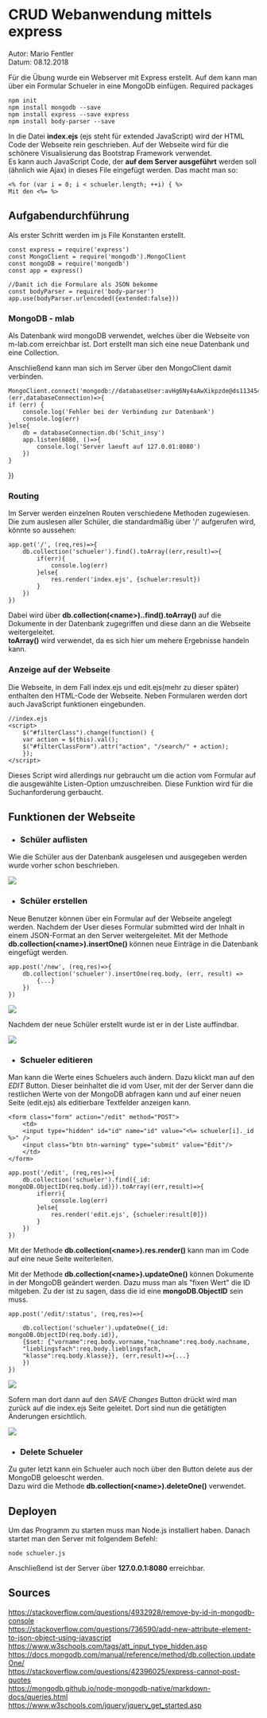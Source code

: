# __CRUD Webanwendung mittels express__
Autor: Mario Fentler  
Datum: 08.12.2018  

Für die Übung wurde ein Webserver mit Express erstellt. Auf dem kann man über ein Formular Schueler in eine MongoDb einfügen.
Required packages

    npm init
    npm install mongodb --save
    npm install express --save express
    npm install body-parser --save

In die Datei __index.ejs__ (ejs steht für extended JavaScript) wird der HTML Code der Webseite rein geschrieben. Auf der Webseite wird für die schönere Visualisierung das Bootstrap Framework verwendet.    
Es kann auch JavaScript Code, der __auf dem Server ausgeführt__ werden soll (ähnlich wie Ajax) in dieses File eingefügt werden. Das macht man so:  

    <% for (var i = 0; i < schueler.length; ++i) { %>
    Mit den <%= %>

## __Aufgabendurchführung__
Als erster Schritt werden im js File Konstanten erstellt.  

    const express = require('express')
    const MongoClient = require('mongodb').MongoClient
    const mongoDB = require('mongodb')
    const app = express()

    //Damit ich die Formulare als JSON bekomme
    const bodyParser = require('body-parser')
    app.use(bodyParser.urlencoded({extended:false}))

### __MongoDB - mlab__
Als Datenbank wird mongoDB verwendet, welches über die Webseite von m-lab.com erreichbar ist. Dort erstellt man sich eine neue Datenbank und eine Collection.  

Anschließend kann man sich im Server über den MongoClient damit verbinden.  

    MongoClient.connect('mongodb://databaseUser:avHg6Ny4aAwXikpzde@ds113454.mlab.com:13454/5chit_insy', (err,databaseConnection)=>{
    if (err) {
        console.log('Fehler bei der Verbindung zur Datenbank')
        console.log(err)
    }else{
        db = databaseConnection.db('5chit_insy')
        app.listen(8080, ()=>{
            console.log('Server laeuft auf 127.0.01:8080')
        })
    }
})

### __Routing__
Im Server werden einzelnen Routen verschiedene Methoden zugewiesen. Die zum auslesen aller Schüler, die standardmäßig über '/' aufgerufen wird, könnte so aussehen:  

    app.get('/', (req,res)=>{
        db.collection('schueler').find().toArray((err,result)=>{
            if(err){
                console.log(err)
            }else{
                res.render('index.ejs', {schueler:result})
            }
        })
    })
Dabei wird über __db.collection(\<name\>)..find().toArray()__ auf die Dokumente in der Datenbank zugegriffen und diese dann an die Webseite weitergeleitet.  
__toArray()__ wird verwendet, da es sich hier um mehere Ergebnisse handeln kann.

### __Anzeige auf der Webseite__
Die Webseite, in dem Fall index.ejs und edit.ejs(mehr zu dieser später) enthalten den HTML-Code der Webseite. Neben Formularen werden dort auch JavaScript funktionen eingebunden.

    //index.ejs
    <script>
        $("#filterClass").change(function() {
        var action = $(this).val();
        $("#filterClassForm").attr("action", "/search/" + action);
        });
    </script>
Dieses Script wird allerdings nur gebraucht um die action vom Formular auf die ausgewählte Listen-Option umzuschreiben. Diese Funktion wird für die Suchanforderung gerbaucht.  

## Funktionen der Webseite
- ### Schüler auflisten
Wie die Schüler aus der Datenbank ausgelesen und ausgegeben werden wurde vorher schon beschrieben.  

<kbd>
<img src="images/erg1.png">
</kbd>

- ### Schüler erstellen
Neue Benutzer können über ein Formular auf der Webseite angelegt werden. Nachdem der User dieses Formular submitted wird der Inhalt in einem JSON-Format an den Server weitergeleitet. Mit der Methode __db.collection(\<name\>).insertOne()__ können neue Einträge in die Datenbank eingefügt werden.    

    app.post('/new', (req,res)=>{
        db.collection('schueler').insertOne(req.body, (err, result) =>
            {...}
        })
    })

<kbd>
<img src="images/neuerSchueler.png">
</kbd>  

Nachdem der neue Schüler erstellt wurde ist er in der Liste auffindbar.  

<kbd>
<img src="images/added.png">
</kbd>

- ### Schueler editieren  
Man kann die Werte eines Schuelers auch ändern. Dazu klickt man auf den _EDIT_ Button. Dieser beinhaltet die id vom User, mit der der Server dann die restlichen Werte von der MongoDB abfragen kann und auf einer neuen Seite (edit.ejs) als editierbare Textfelder anzeigen kann.  

    <form class="form" action="/edit" method="POST">
        <td> 
        <input type="hidden" id="id" name="id" value="<%= schueler[i]._id %>" />
        <input class="btn btn-warning" type="submit" value="Edit"/>
        </td>
    </form>

    app.post('/edit', (req,res)=>{
        db.collection('schueler').find({_id: mongoDB.ObjectID(req.body.id)}).toArray((err,result)=>{
            if(err){
                console.log(err)
            }else{
                res.render('edit.ejs', {schueler:result[0]})
            }
        })
    })
Mit der Methode __db.collection(\<name\>).res.render()__ kann man im Code auf eine neue Seite weiterleiten.  

Mit der Methode __db.collection(\<name\>).updateOne()__ können Dokumente in der MongoDB geändert werden. Dazu muss man als "fixen Wert" die ID mitgeben. Zu der ist zu sagen, dass die id eine __mongoDB.ObjectID__ sein muss.

    app.post('/edit/:status', (req,res)=>{

        db.collection('schueler').updateOne({_id: mongoDB.ObjectID(req.body.id)},
        {$set: {"vorname":req.body.vorname,"nachname":req.body.nachname,
        "lieblingsfach":req.body.lieblingsfach,
        "klasse":req.body.klasse}}, (err,result)=>{...}
        })
    })

<kbd>
<img src="images/edit.png">
</kbd>  

Sofern man dort dann auf den _SAVE Changes_ Button drückt wird man zurück auf die index.ejs Seite geleitet. Dort sind nun die getätigten Änderungen ersichtlich.  

<kbd>
<img src="images/edited.png">
</kbd>

- ### Delete Schueler  
Zu guter letzt kann ein Schueler auch noch über den Button delete aus der MongoDB geloescht werden.  
Dazu wird die Methode __db.collection(\<name\>).deleteOne()__ verwendet.

## Deployen
Um das Programm zu starten muss man Node.js installiert haben. Danach startet man den Server mit folgendem Befehl:  

    node schueler.js
Anschließend ist der Server über __127.0.0.1:8080__ erreichbar.

## Sources
https://stackoverflow.com/questions/4932928/remove-by-id-in-mongodb-console  
https://stackoverflow.com/questions/736590/add-new-attribute-element-to-json-object-using-javascript  
https://www.w3schools.com/tags/att_input_type_hidden.asp  
https://docs.mongodb.com/manual/reference/method/db.collection.updateOne/  
https://stackoverflow.com/questions/42396025/express-cannot-post-quotes  
https://mongodb.github.io/node-mongodb-native/markdown-docs/queries.html  
https://www.w3schools.com/jquery/jquery_get_started.asp
